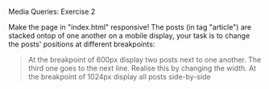 Media Queries: Exercise 2

Make the page in "index.html" responsive!
The posts (in tag "article") are stacked ontop of one another on a mobile display, your task is to change the posts' positions at different breakpoints: 

> At the breakpoint of 600px display two posts next to one another. The third one goes to the next line. Realise this by changing the width. 
> At the breakpoint of 1024px display all posts side-by-side
